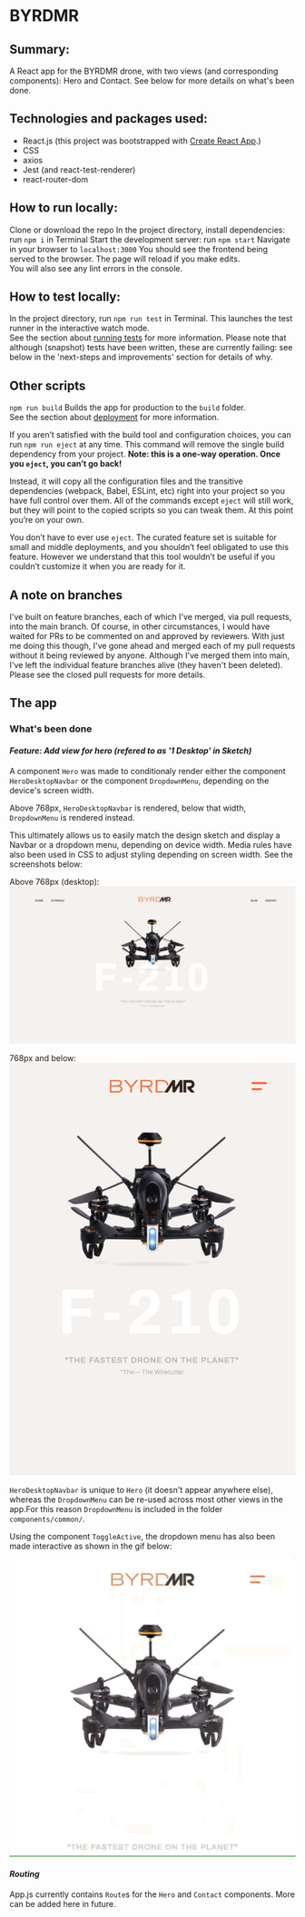 # BYRDMR

## Summary:
A React app for the BYRDMR drone, with two views (and corresponding components): Hero and Contact. See below for more details on what's been done.

## Technologies and packages used:
* React.js (this project was bootstrapped with [Create React App](https://github.com/facebook/create-react-app).)
* CSS
* axios
* Jest (and react-test-renderer)
* react-router-dom


## How to run locally:

Clone or download the repo
In the project directory, install dependencies: run `npm i` in Terminal
Start the development server: run `npm start`
Navigate in your browser to `localhost:3000` You should see the frontend being served to the browser.
The page will reload if you make edits.\
You will also see any lint errors in the console.

## How to test locally:

In the project directory, run `npm run test` in Terminal.
This launches the test runner in the interactive watch mode.\
See the section about [running tests](https://facebook.github.io/create-react-app/docs/running-tests) for more information.
Please note that although (snapshot) tests have been written, these are currently failing: see below in the 'next-steps and improvements' section for details of why.

## Other scripts

`npm run build` Builds the app for production to the `build` folder.\
See the section about [deployment](https://facebook.github.io/create-react-app/docs/deployment) for more information.

If you aren’t satisfied with the build tool and configuration choices, you can run `npm run eject` at any time. This command will remove the single build dependency from your project.
**Note: this is a one-way operation. Once you `eject`, you can’t go back!**

Instead, it will copy all the configuration files and the transitive dependencies (webpack, Babel, ESLint, etc) right into your project so you have full control over them. All of the commands except `eject` will still work, but they will point to the copied scripts so you can tweak them. At this point you’re on your own.

You don’t have to ever use `eject`. The curated feature set is suitable for small and middle deployments, and you shouldn’t feel obligated to use this feature. However we understand that this tool wouldn’t be useful if you couldn’t customize it when you are ready for it.

## A note on branches
I've built on feature branches, each of which I've merged, via pull requests, into the main branch. Of course, in other circumstances, I would have waited for PRs to be commented on and approved by reviewers. With just me doing this though, I've gone ahead and merged each of my pull requests without it being reviewed by anyone. Although I've merged them into main, I've left the individual feature branches alive (they haven't been deleted).
Please see the closed pull requests for more details.

## The app
### What's been done
#### *Feature: Add view for hero (refered to as '1 Desktop' in Sketch)*
A component `Hero` was made to conditionaly render either the component `HeroDesktopNavbar` or the component `DropdownMenu`, depending on the device's screen width. 

Above 768px, `HeroDesktopNavbar` is rendered, below that width, `DropdownMenu` is rendered instead.

This ultimately allows us to easily match the design sketch and display a Navbar or a dropdown menu, depending on device width. Media rules have also been used in CSS to adjust styling depending on screen width. See the screenshots below:

Above 768px (desktop):
![Hero desktop](./readme-screenshots/Hero-desktop-screenshot.png)

768px and below: 
![Hero tablet](./readme-screenshots/Hero-tablet-screenshot.png)

`HeroDesktopNavbar` is unique to `Hero` (it doesn't appear anywhere else), whereas the `DropdownMenu` can be re-used across most other views in the app.For this reason `DropdownMenu` is included in the folder `components/common/`. 

Using the component `ToggleActive`, the dropdown menu has also been made interactive as shown in the gif below:  

![Hero dropdown demo](./readme-screenshots/Hero-dropdown-demo.gif)



#### *Routing*
App.js currently contains `Route`s for the `Hero` and `Contact` components. More can be added here in future.
